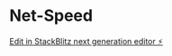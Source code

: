 # Net-Speed

[Edit in StackBlitz next generation editor ⚡️](https://stackblitz.com/~/github.com/hari7261/Net-Speed)